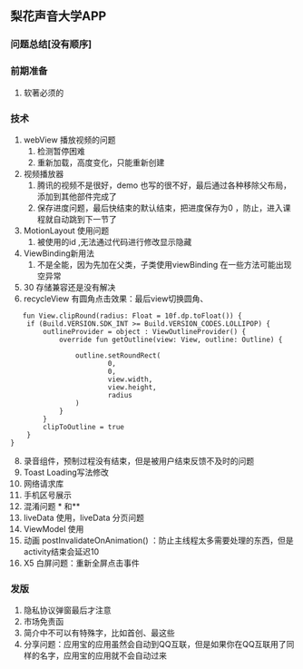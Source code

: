 ## 梨花声音大学APP
###  问题总结[没有顺序]

### 前期准备
1. 软著必须的

### 技术
1. webView 播放视频的问题
   1. 检测暂停困难
   2. 重新加载，高度变化，只能重新创建
2. 视频播放器
   1. 腾讯的视频不是很好，demo 也写的很不好，最后通过各种移除父布局，添加到其他部件完成了
   2. 保存进度问题，最后快结束的默认结束，把进度保存为0 ，防止，进入课程就自动跳到下一节了
3. MotionLayout 使用问题
   1. 被使用的id ,无法通过代码进行修改显示隐藏
4. ViewBinding新用法
   1. 不是全能，因为先加在父类，子类使用viewBinding 在一些方法可能出现空异常
5. 30 存储兼容还是没有解决
6. recycleView 有圆角点击效果：最后view切换圆角、
```
   fun View.clipRound(radius: Float = 10f.dp.toFloat()) {
    if (Build.VERSION.SDK_INT >= Build.VERSION_CODES.LOLLIPOP) {
        outlineProvider = object : ViewOutlineProvider() {
            override fun getOutline(view: View, outline: Outline) {

                outline.setRoundRect(
                        0,
                        0,
                        view.width,
                        view.height,
                        radius
                )
            }
        }
        clipToOutline = true
    }
}
```

8. 录音组件，预制过程没有结束，但是被用户结束反馈不及时的问题
9. Toast Loading写法修改
10. 网络请求库
11. 手机区号展示
12. 混淆问题 * 和**
13. liveData 使用，liveData 分页问题
14. ViewModel 使用
15. 动画  postInvalidateOnAnimation() ：防止主线程太多需要处理的东西，但是activity结束会延迟10
16. X5 白屏问题：重新全屏点击事件

### 发版
1. 隐私协议弹窗最后才注意
2. 市场免责函
3. 简介中不可以有特殊字，比如首创、最这些
4. 分享问题：应用宝的应用虽然会自动到QQ互联，但是如果你在QQ互联用了同样的名字，应用宝的应用就不会自动过来

